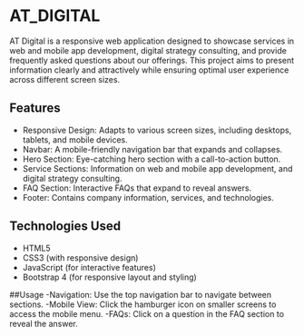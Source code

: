 # AT_DIGITAL

AT Digital is a responsive web application designed to showcase services in web and mobile app development, digital strategy consulting, and provide frequently asked questions about our offerings. This project aims to present information clearly and attractively while ensuring optimal user experience across different screen sizes.

## Features
- Responsive Design: Adapts to various screen sizes, including desktops, tablets, and mobile devices.
- Navbar: A mobile-friendly navigation bar that expands and collapses.
- Hero Section: Eye-catching hero section with a call-to-action button.
- Service Sections: Information on web and mobile app development, and digital strategy consulting.
- FAQ Section: Interactive FAQs that expand to reveal answers.
- Footer: Contains company information, services, and technologies.

## Technologies Used
- HTML5
- CSS3 (with responsive design)
- JavaScript (for interactive features)
- Bootstrap 4 (for responsive layout and styling)

##Usage
-Navigation: Use the top navigation bar to navigate between sections.
-Mobile View: Click the hamburger icon on smaller screens to access the mobile menu.
-FAQs: Click on a question in the FAQ section to reveal the answer.
